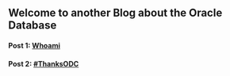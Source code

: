 ## Welcome to another Blog about the Oracle Database

#### Post 1: [Whoami](https://gassenmj.github.io/whoami)

#### Post 2: [#ThanksODC](https://gassenmj.github.io/thanksODC)
